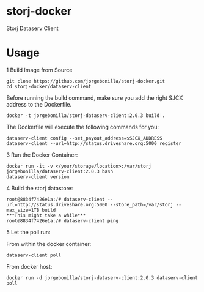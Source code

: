 # storj-docker
Storj Dataserv Client

Usage
===

1 Build Image from Source
```
git clone https://github.com/jorgebonilla/storj-docker.git
cd storj-docker/dataserv-client
````
Before running the build command, make sure you add the right SJCX address to the Dockerfile.
```
docker -t jorgebonilla/storj-dataserv-client:2.0.3 build .
```
The Dockerfile will execute the following commands for you:
```
dataserv-client config --set_payout_address=$SJCX_ADDRESS
dataserv-client --url=http://status.driveshare.org:5000 register
```
3 Run the Docker Container:
```
docker run -it -v </your/storage/location>:/var/storj jorgebonilla/dataserv-client:2.0.3 bash
dataserv-client version 
```
4 Build the storj datastore:
```
root@8834f7426e1a:/# dataserv-client --url=http://status.driveshare.org:5000 --store_path=/var/storj --max_size=1TB build
***This might take a while***
root@8834f7426e1a:/# dataserv-client ping
```
5 Let the poll run:

From within the docker container:
 ```
dataserv-client poll
 ```
 From docker host:
 ```
 docker run -d jorgebonilla/storj-dataserv-client:2.0.3 dataserv-client poll
 ```
 
